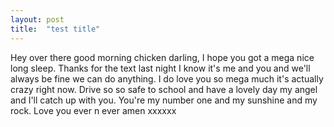 ```yaml
---
layout: post
title:  "test title"
---
```

Hey over there good morning chicken darling, I hope you got a mega nice long sleep. Thanks for the text last night I know it's me and you and we'll always be fine we can do anything. I do love you so mega much it's actually crazy right now. Drive so so safe to school and have a lovely day my angel and I'll catch up with you. You're my number one and my sunshine and my rock. Love you ever n ever amen xxxxxx
